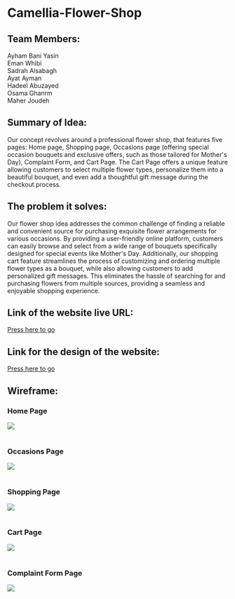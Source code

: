 # Camellia-Flower-Shop

## Team Members:
Ayham Bani Yasin <br>
Eman Whibi <br>
Sadrah Alsabagh <br>
Ayat Ayman <br>
Hadeel Abuzayed <br>
Osama Ghanrm <br>
Maher Joudeh

## Summary of Idea:
Our concept revolves around a professional flower shop, that features five pages: Home page, Shopping page, Occasions page (offering special occasion bouquets and exclusive offers, such as those tailored for Mother's Day), Complaint Form, and Cart Page. The Cart Page offers a unique feature allowing customers to select multiple flower types, personalize them into a beautiful bouquet, and even add a thoughtful gift message during the checkout process.

## The problem it solves:
Our flower shop idea addresses the common challenge of finding a reliable and convenient source for purchasing exquisite flower arrangements for various occasions. By providing a user-friendly online platform, customers can easily browse and select from a wide range of bouquets specifically designed for special events like Mother's Day. Additionally, our shopping cart feature streamlines the process of customizing and ordering multiple flower types as a bouquet, while also allowing customers to add personalized gift messages. This eliminates the hassle of searching for and purchasing flowers from multiple sources, providing a seamless and enjoyable shopping experience.

## Link of the website live URL:
[Press here to go](https://attack-team.github.io/Camellia-Flower-Shop/)

## Link for the design of the website:
[Press here to go](https://www.figma.com/file/9xGjYVOhkq8tRN9ql4oMjL/attack-team?type=design&node-id=0%3A1&t=xv6yGQmMppWEVQ85-1)

## Wireframe:
### Home Page
![](Assets/wireframe/flower%20shop%20(1).jpg)
<br><br>

### Occasions Page
![](Assets/wireframe/flower%20shop%20(2).jpg)
<br><br>

### Shopping Page
![](Assets/wireframe/flower%20shop%20(3).jpg)
<br><br>

### Cart Page
![](Assets/wireframe/flower%20shop%20(4).jpg)
<br><br>

### Complaint Form Page
![](Assets/wireframe/flower%20shop%20(5).jpg)
